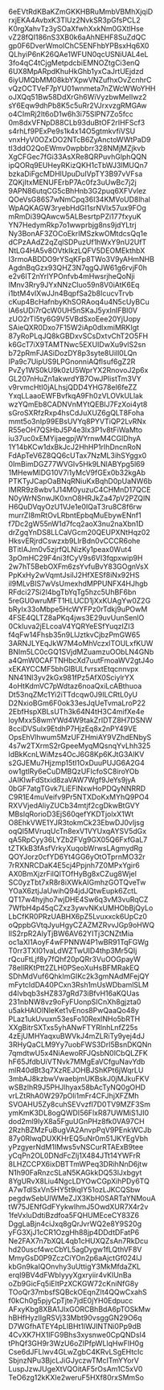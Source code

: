 6eEVtRdKBaKZmGKKHBRuMmbVBMhXjqiD
rxjEKA4AvbxK3TlUz2NvkSR3pGfsPCL2
K0rgXahvTz3ySOaXfwhXxkNm0GXtlHse
vZ28fQI186nS3XB0k6aAhNEHF8SuZdQC
gp0F6DverWmoIChC5ENFhbYPBsxHq6X0
QLhyiP6nK26QAe1WFUN0qcUSNiUAL4eL
3fo4qC4tCjgMetpdcbiEMNOZtgCi3enQ
6UX8MpARpdKhuHkGhb1yxCaJrtUEjdzd
6iyUMQbMM08kbYXpwVNZufhxOvZcnhrC
vQzOCTVeF7pYU01wnmeta7nZWcWWoYHH
oJXQq51Bw58DdXrGh6WiVyzbwMeIlwz2
sY6Eqw9dhPb8K5c5uRr2VJrxvzgRMGAw
o4CImRj2lt6oD1w6h3i75SlPN7Zo5fcc
0m8dxVFNpD88CLb93duBtOF2rIHFScf3
s4rhLf9PExPe9s1k4x14O5gtmkvfiVSU
vnxHyV0OZxDO2NTcB6ZyAnctoWWtPaD9
tI3ddO2QoEWmv0wpbbrr328NMjMZjkvb
XgCFGec7fGi33AsXRe8QRPuvhGlphQQN
ipQORq9EUHeyRKizQKH1cTbWJ3lMUQn7
bzkaDiFgcMDHlUpuDuIVpTY3B97vVFsa
ZQKjItxMENUFErbP7Ac0fz3uUwBc7j2j
9APN86utqCG5cBhHnb3G2puq6XFVvlez
QOeVsG86S7wNmCpq36I34KMVoUD8lhal
WpAQKAGW3ryebHdGI1srNVlx57ux9FOg
mRmDi39QAwcw5ALBesrtpPZi177fxyuK
YN7HedymRkp7o1wwprbjg8ns9jdYLtrj
Ny3BonAF3ZOCoEkrIMSzkwOMtdcsQq1e
dCPzAAdZ2qZqlSDPuzUf1hWxY9nU2UfT
NtLG4HA5v8OVtkIkzLQFV5DEOMEkthbX
I3rmoABDDO9rYSqKFp8TWo3V9yAHmNHB
AgdnBqGzx93QHZ3N7qgQJW61g6rvjF0h
e2v6IT2nYrIYPOnfvb4mHwsrjheQoNji
lMnv3Rry9JYxNNzCluo59n8V0iAtK6Eq
i1btM4vIXwJJn4BqpfSa2b8IcucvTrvb
cKup4BcHafnbyKhSORAoq4u4N5cUyBCu
lA6sUDi7rQcW0UH5nSKaJ5yxInIFBl0V
zUO2rTI5ty6G9V5VBdSxoEee20YjUopy
SAieQXR0Dxo7F15W2iAp0dlxmiMRKIgt
87yRoPLqJQ8kGBDxvSCsDxtvChT2O5FH
k6GcT7iX9TAMTNwc5EXUIDwXu9vlS2sn
b72pRmFJASiDozDY8p3syte8Uill0LQn
IPa9c7UipUS9LPGnonniAQflsuf6gZ2R
PvZy1WS0kU9k0zU5WprYX2RnovoJ2p6x
GL207nHuZn1akwrdYB7OwJPIistTm3VY
v9rvmcHtI0jALhsjQDD4YHG78eI6feZZ
YxqLLaaoEWFBvfkqA9Fh0zVLOVkULlak
wzYQmEb8CADNVnMYtQEBIJ7FzXoi4yt8
sGroSXRfzRxp4hsCdJuXUZ6gQLT8Foha
mmt5o3nIp99EBsUVYq8PYVTiQP2LvRNx
R55eOH7QSHbJ5P4e3lx3P1v8tFiWaMto
iu37uc0xEMYijaegpjWYrnwM4CGIDhyA
1Y14bKCw1dxBkJcJ2HhHP1rIhDncnRoN
FdApTeV6Z8QQ6cUTax7NzML3ihSYggx0
0ImBimDGZ77WVGIv5Hk9LNlABYpg5l69
1MHewMlDG10V7i1yMcV9fGEx0b32kgAb
PTKTyJCapOaBNqRNiuKxBqhD0pUaNW6b
IMRR9z8wbv1J14M0yuzuC4CHMnD17QCE
N0yWrNSnwJK0xnO8HRJkZa47pV2PZQIN
H6QuDVqyOzU1VJe1e0IQaT3ru8C8f6rw
murrZI8mRtOvLRbntEpbqMuEbywENnf1
f7Dc2gW55nW1d7fcq2aoX3nu2naXbn1D
drZgqYnDS8LLCaVGcm20QEUPXNtHqz02
HksvERjrdCswzxb9LlrBdn0vCCCR6ohe
BTitIAJm0v5zjrfQLNizKy1peax0Wut4
3pOmHC29F4ni3fCyV9s6VI3fqpxwip9H
2w7hT5BebOXFm6zsYvfuBvY83GOgnVsX
PpKxHy2wVqmtJsiIJ2HfXESf8iNx92HS
il9MLvBIS7wVsUmexhdMPPUNFX4HJhgb
RFdci27Si2l4bgTbYqTg5hzc5UhBF6bn
5reGU0wruMFT1HLUCD1jXxKUAgYw0Z2G
bRyIx33oMbpe5HcWYFPz0rTdkj9uPOwM
4FSE4QLTZ8aPKq4jws3E29uvUunSenlO
0Ckluva2jELcoaV4YQRYeESfYuqzIZI3
f4qFw14Fhsb35n9LlJztkvCjbzPmGW65
3ARNJLYEqJkW7M4oMhVczxITOULxfKUW
BNIm5LC0cGQ1SVjdMZuamzuOObLN4GNb
a4QmW0CAFTNHbcXd7uutFmoaWV2gtJ4o
xEKAYCCMF5bhGlBULfvrsxtEtqcnnvpx
NN41Nl3yv2kGx981fPz5AfX0SciylrYX
4oHtKdmVC7pWdtaz6noaQxiLcABthuoa
Dt53nqZMc1Yi2iTTdcqw0J9ILCRtL0yU
D2NxioBGm6F0ok33esJqUeTvmaLroP22
2EbfHspXBLsUTh3k64N4tH3C4mifXe4e
loyMxx58wmYWd4W9takZrIDTZ8H7DSNW
8cciDVSulx9EtdhP7HjzEq8x2nPY49VE
OpsEhVlhwum5MzUFZHmiAY9VZhdENbyS
4s7w2TXrmS2rGpeeMyqMQsnqYvLhh325
ldBkKcnLWiMzs4OcJ6G8Kp6KJtG3AlKV
s2GJEMu7Hjzmp15tI1OxDuuPUJG6A2G4
ow1gtlRy6eCuDMBQzUFIcfoSC8iroYOb
JAIKIwFdStxid8zaVAW7Wgf9JeYs9jyA
0bGF7atgTGvk7LiEFlNxwHoPDQyNNRRD
C9R1E4muVeifv9Pr5NTXDoKxMYhQ9PO4
RXVVjedAliyZUCb34mtjf2cgDkwBtGVY
MBsIqRorioD3EjS60qefYKDTjolxX1Wt
O8EhkVWE1YJR3tokmCk23EbwDJ0vIjsg
oqQl5MVruqUcTn8exV1VYUxqAYSV5dGx
qA5RpCyy36LYZb2FVg9GX05Q6FxfGaL7
tZTKkB3fAsfVrkyXuqobWrwsLAgmydRg
QOYJorz0cfYD6Yt4GG6yOtOTprnMO32r
7rRXNRCDaK4E5cj4Ppjnh7Z0MPxYgir6
AX0BmXjzrFilQITOfHyBg8xCZug8Wjel
SC0yzTbt7xR8r8iXWkAIGmhzGOTQveTw
YOaX6ztjJaUwihQ94jdJQtwEupk6ZctL
QT17w4hyjho7wjDHE4Sw6q3vM3vuRqCZ
7WfbH4p45qCZxz3ywvNKxUMHObBjQyLo
LbCfKR0PRzUABHX6pZ5Lvuxxck6UpCz0
oQppbGVtqJyuHgyCZAZMZRvvJGp9oHWQ
IlS2rpR2AlyTjBW6AV62YITj3CNZtMia
oc1aXl1AoyF4wFPNNW4P1wBR91TqFGWg
T0rr3TXI01vaLdWZTwUID4thp3Mr5QIj
rQcuFtLjf8y7fQhf20pQRr3VuOOGpayW
78ellRKtPtt2ZLH0PSeoXuHsBFMRakEQ
SDhMdVuf6QhkImGIKc2k3gmNAdMFejQY
mFytcIdDA40PCxn3Rsh1mUsWDbamlSLM
d4lvbqb3sHZ837gRd73iBfvH16aKQUas
231nbNW8vz9oFyFUonpSICnXh8gjzta0
u5akHAlOlNleKet1vEnos8PwQaaQo48y
PLaz1ukUvuxn53esFo10RexlNHo5bRTH
XXgBitrSXTxs5yhANwFTYRlnhLnfZ25s
4zEjUMHYaqxuBWVkJ4mZLRiTy9yej4dJ
3RHyQaCLM9Yy7uobFWS3DrI5BsnDKQNn
7qmdtwU5x4NiAewoRFJQsbN0lCbQLZFK
hF65JfdbUiVTNvk7MMgEaVCfguNavYdb
mlR40dBt3q7XzREJOHBJShKPt6jWqrLU
3mbAJ8kzbwVwaebjmUKBskJ0jMJkuFKV
wSBzlhR9J5PHJlhyax58bAcTyNQ0gOHD
vrLZtRhA0W297pOli1mFr4CFJhjXFZMh
SVOAHU5Zy8cuhSEVvzfl7D0TV9MZF3Sm
ymKmK3DL8ogQWDI56FlxR87UWMiS1JI0
dod2ml9IyX8a5FguUGnPHz8fk0VA97CH
2RzhBZMzFuBugVA2AnvpPqV9PEnkWCJb
87y0RlwqDUXKHrEQ5uNr0m51JKYEgVbh
yPzgyerNdM1IMws5vNSCurRTAExB9tee
yCqPn2OL0DNdFcZlj1X484JTt14YWFrR
8LHZCCPX6ixDBTTmWPeq3DRihNnD6jtw
N1h90FaRnzcSLaN5KAGkkDQ53lJxbgyt
8YgURvX8Liu4NgcLDYOwCGpXihPDy6TQ
A7wTdlSxVn5HY5t9iqIY51ozLJKCQSbw
pegdwSebUlWMeZJX3KbH0SARTaYNMouA
tW75JENfGdFYykwIhmJ5OwdXUR7X4r2v
1feVxluDdtiBzdfoa5FQHUMEceCY83Z6
DggLaBjn4ciJxq8gQrJvrWQ2e8Y9S20g
yFG3XjJ1cCR1OzgHh88jp4DDdtDFatP6
Ne2FAX7n7bXQL4qb1cHUXQZsAn7RkDcu
hd20uscf4wcCbYL5agDygw1fLQthVF8V
MmyGsD0P9ZczCiYOn2p6aAjctGf024lJ
kbGn9kaIQOnvhy3uUttigY3MkMfdaZKL
erqI9BV4dFWbIyyyXgxryiir4vKIUnBa
oZb9GicFq5iEItPzXCKGW72cKniNfG8y
TOoQr37mbsfSQBckOEqnZIt4QQwCxahS
f0kCh0g5pjyCpTjte7jdE0jYH0Edpucc
AFxyKbg8XBA1JlxGORCBhBdA6pTOSkMw
hBHfHyzIIgRSVj33Mbt90vsggGN29O6q
D7WGfhATEY4pLIBHt1lWJINTNi0Pp9dB
4CvXK7HX1lFG9Bhs3xysnwe0CpQNDsI4
tPhQf3GH9r3WzU6oZIPfpWLlqHwFIH0g
Cse6dJFLlwv4GLwZgbC4KRvLSgEHtcIc
SbjnzNPu3BjcLJiGJyczwTMcITmYYorV
LuspJzwJUgeXtVQOitAF5rOsAm1C5xV0
TeO6zg12kKXIe2weruF5HXf80rxSMmSo
